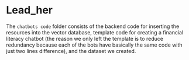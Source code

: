 # Lead_her

The `chatbots code` folder consists of the backend code for inserting the resources into the vector database, template code for creating a financial literacy chatbot (the reason we only left the template is to reduce redundancy because each of the bots have basically the same code with just two lines difference), and the dataset we created.
